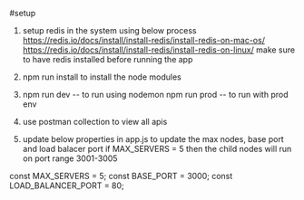 #setup

1.  setup redis in the system using below process
https://redis.io/docs/install/install-redis/install-redis-on-mac-os/
https://redis.io/docs/install/install-redis/install-redis-on-linux/
make sure to have redis installed before running the app

2.  npm run install to install the node modules

3.  npm run dev     -- to run using nodemon
    npm run prod    -- to run with prod env

4. use postman collection to view all apis

5. update below properties in app.js to update the max nodes, base port and load balacer port
if MAX_SERVERS = 5 then the child nodes will run on port range 3001-3005

const MAX_SERVERS = 5;
const BASE_PORT = 3000;
const LOAD_BALANCER_PORT = 80;